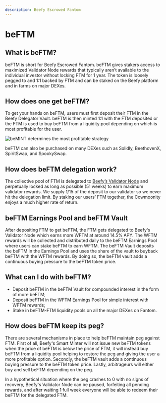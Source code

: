 ```yaml
---
description: Beefy Escrowed Fantom
---
```


# beFTM

## What is beFTM?&#x20;

beFTM is short for Beefy Escrowed Fantom. beFTM gives stakers access to maximized Validator Node rewards that typically aren’t available to the individual investor without locking FTM for 1 year. The token is loosely pegged to and 1:1 backed by FTM and can be staked on the Beefy platform and in farms on major DEXes.

## How does one get beFTM?

To get your hands on beFTM, users must first deposit their FTM in the Beefy Delegator Vault. beFTM is then minted 1:1 with the FTM deposited or the FTM is used to buy beFTM from a liquidity pool depending on which is most profitable for the user.

![beMINT determines the most profitable strategy](<../../.gitbook/assets/beftm\_mint (1).jpg>)

beFTM can also be purchased on many DEXes such as Solidly, BeethovenX, SpiritSwap, and SpookySwap.

## How does beFTM delegation work?&#x20;

The collective pool of FTM is delegated to [Beefy’s Validator Node](https://ftmscan.com/address/0xe97a5292248c2647466222dc58563046b3e34b18#validatorinfo) and perpetually locked as long as possible (51 weeks) to earn maximum validator rewards. We supply 1/15 of the deposit to our validator so we never hit the delegation limit. By staking our users’ FTM together, the Cowmoonity enjoys a much higher rate of return.&#x20;

## beFTM Earnings Pool and beFTM Vault

After depositing FTM to get beFTM, the FTM gets delegated to Beefy's Validator Node which earns more WFTM at around 14.5% APY. The WFTM rewards will be collected and distributed daily to the beFTM Earnings Pool where users can stake beFTM to earn WFTM. The beFTM Vault deposits the beFTM in the Earnings Pool and uses the share of the vault to buyback beFTM with the WFTM rewards. By doing so, the beFTM vault adds a continuous buying pressure to the beFTM token price.

## What can I do with beFTM?&#x20;

* Deposit beFTM in the beFTM Vault for compounded interest in the form of more beFTM;
* Deposit beFTM in the WFTM Earnings Pool for simple interest with WFTM rewards;
* Stake in beFTM-FTM liquidity pools on all the major DEXes on Fantom.

## How does beFTM keep its peg?

There are several mechanisms in place to help beFTM maintain peg against FTM. First of all, Beefy's Smart Minter will not issue new beFTM tokens when the price of beFTM is below the price of FTM, it will instead buy beFTM from a liquidity pool helping to restore the peg and giving the user a more profitable option. Secondly, the beFTM vault adds a continuous buying pressure to the beFTM token price. Lastly, arbitrageurs will either buy and sell beFTM depending on the peg.

In a hypothetical situation where the peg crashes to 0 with no signs of recovery, Beefy's Validator Node can be paused, forfeiting all pending rewards, and after waiting 1 full week everyone will be able to redeem their beFTM for the delegated FTM.
